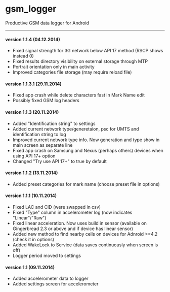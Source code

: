 gsm_logger
==========

Productive GSM data logger for Android
***
#### version 1.1.4 (04.12.2014)
* Fixed signal strength for 3G network below API 17 method (RSCP shows instead 0)
* Fixed results directory visibility on external storage through MTP
* Portrait orientation only in main activity 
* Improved categories file storage (may require reload file)

#### version 1.1.3.1 (29.11.2014)
* Fixed app crash while delete characters fast in Mark Name edit
* Possibly fixed GSM log headers

#### version 1.1.3 (20.11.2014)
* Added "Identification string" to settings
* Added current network type/generetaion, psc for UMTS and identification string to log
* Improved current network type info. Now generation and type show in main screen as separate line
* Fixed app crash on Samsung and Nexus (perhaps others) devices when using API 17+ option
* Changed "Try use API 17+" to true by default

#### version 1.1.2 (13.11.2014)
* Added preset categories for mark name (choose preset file in options)

#### version 1.1.1 (10.11.2014)
* Fixed LAC and CID (were swapped in csv)
* Fixed "Type" column in accelerometer log (now indicates "Linear"/"Raw")
* Fixed linear acceleration. Now uses build in sensor (available on Gingerbread 2.3 or above and if device has linear sensor)
* Added new method to find nearby cells on devices for Adnroid >=4.2 (check it in options)
* Added WakeLock to Service (data saves continuously when screen is off)
* Logger period moved to settings

#### version 1.1 (09.11.2014)
* Added accelerometer data to logger
* Added settings screen for accelerometer